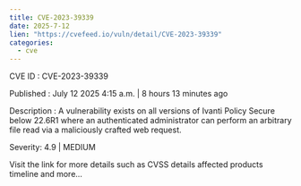 ```yaml
--- 
title: CVE-2023-39339
date: 2025-7-12
lien: "https://cvefeed.io/vuln/detail/CVE-2023-39339"
categories:
  - cve
---
```


CVE ID : CVE-2023-39339

Published :  July 12
2025
4:15 a.m. | 8 hours
13 minutes ago

Description : A vulnerability exists on all versions of Ivanti Policy Secure below 22.6R1 where an authenticated administrator can perform an arbitrary file read via a maliciously crafted web request.

Severity: 4.9 | MEDIUM

Visit the link for more details
such as CVSS details
affected products
timeline
and more...
